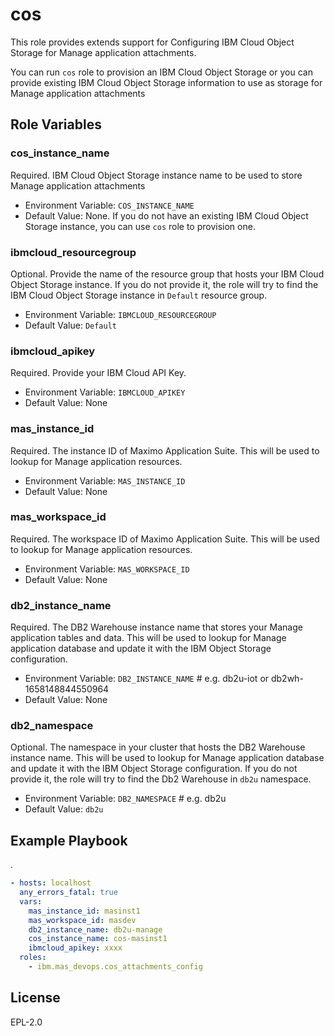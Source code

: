 cos
===

This role provides extends support for Configuring IBM Cloud Object Storage for Manage application attachments.

You can run `cos` role to provision an IBM Cloud Object Storage or you can provide existing IBM Cloud Object Storage information to use as storage for Manage application attachments

Role Variables
--------------

### cos_instance_name
Required. IBM Cloud Object Storage instance name to be used to store Manage application attachments

- Environment Variable: `COS_INSTANCE_NAME`
- Default Value: None. If you do not have an existing IBM Cloud Object Storage instance, you can use `cos` role to provision one.

### ibmcloud_resourcegroup
Optional. Provide the name of the resource group that hosts your IBM Cloud Object Storage instance. If you do not provide it, the role will try to find the IBM Cloud Object Storage instance in `Default` resource group.

- Environment Variable: `IBMCLOUD_RESOURCEGROUP`
- Default Value: `Default`
### ibmcloud_apikey
Required. Provide your IBM Cloud API Key.

- Environment Variable: `IBMCLOUD_APIKEY`
- Default Value: None

### mas_instance_id
Required. The instance ID of Maximo Application Suite. This will be used to lookup for Manage application resources.

- Environment Variable: `MAS_INSTANCE_ID`
- Default Value: None

### mas_workspace_id
Required. The workspace ID of Maximo Application Suite. This will be used to lookup for Manage application resources.

- Environment Variable: `MAS_WORKSPACE_ID`
- Default Value: None

### db2_instance_name
Required. The DB2 Warehouse instance name that stores your Manage application tables and data. This will be used to lookup for Manage application database and update it with the IBM Object Storage configuration.

- Environment Variable: `DB2_INSTANCE_NAME` # e.g. db2u-iot or db2wh-1658148844550964
- Default Value: None

### db2_namespace
Optional. The namespace in your cluster that hosts the DB2 Warehouse instance name. This will be used to lookup for Manage application database and update it with the IBM Object Storage configuration. If you do not provide it, the role will try to find the Db2 Warehouse in `db2u` namespace.

- Environment Variable: `DB2_NAMESPACE` # e.g. db2u
- Default Value: `db2u` 

Example Playbook
----------------
.
```yaml
- hosts: localhost
  any_errors_fatal: true
  vars:
    mas_instance_id: masinst1
    mas_workspace_id: masdev
    db2_instance_name: db2u-manage
    cos_instance_name: cos-masinst1
    ibmcloud_apikey: xxxx
  roles:
    - ibm.mas_devops.cos_attachments_config
```
License
-------

EPL-2.0
